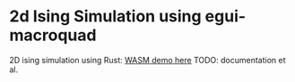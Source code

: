 # 2d Ising Simulation using egui-macroquad
2D ising simulation using Rust:
[WASM demo here](https://so-groenen.github.io/2d_ising_in_rust/)
TODO: documentation et al.
